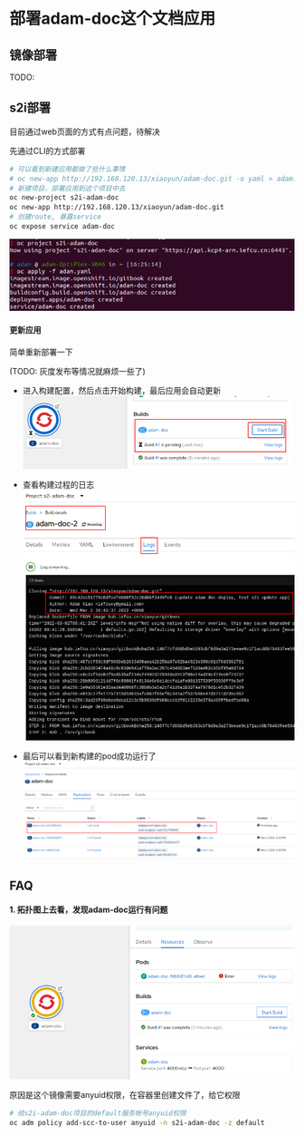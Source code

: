 # 部署adam-doc这个文档应用

## 镜像部署

TODO:

## s2i部署

目前通过web页面的方式有点问题，待解决

先通过CLI的方式部署

```bash
# 可以看到新建应用都做了些什么事情
# oc new-app http://192.168.120.13/xiaoyun/adam-doc.git -o yaml > adam.yaml
# 新建项目，部署应用到这个项目中去
oc new-project s2i-adam-doc
oc new-app http://192.168.120.13/xiaoyun/adam-doc.git
# 创建route, 暴露service
oc expose service adam-doc
```
![](2022-03-02-16-32-23.png)

#### 更新应用

简单重新部署一下

(TODO: 灰度发布等情况就麻烦一些了)

* 进入构建配置，然后点击开始构建，最后应用会自动更新
![](2022-03-02-16-42-23.png)

* 查看构建过程的日志
![](2022-03-02-16-44-01.png)

* 最后可以看到新构建的pod成功运行了
![](2022-03-02-16-48-32.png)

## FAQ

#### 1. 拓扑图上去看，发现adam-doc运行有问题

![](2022-03-02-16-34-01.png)

原因是这个镜像需要anyuid权限，在容器里创建文件了，给它权限
```bash
# 给s2i-adam-doc项目的default服务帐号anyuid权限
oc adm policy add-scc-to-user anyuid -n s2i-adam-doc -z default
```
